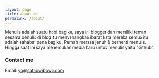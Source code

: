 ```yaml
---
layout: page
title: About Me
permalink: /about/
---
```


Menulis adalah suatu hobi bagiku, saya ini blogger dan memiliki teman sesama penulis di blog itu menyenangkan ibarat kata mereka semua itu adalah sahabat pena bagiku. Pernah merasa jenuh & berhenti menulis. Hingga saat ini saya menemukan media baru untuk menulis yaitu "Github".
### Contact me

Email: [yo@satriowibowo.com](mailto:yo@satriowibowo.com)
